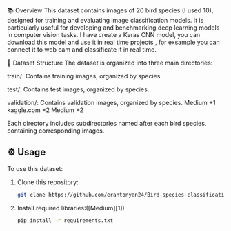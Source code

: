 📚 Overview
This dataset contains images of 20 bird species (I used 10), designed for training and evaluating image classification models. It is particularly useful for developing and benchmarking deep learning models in computer vision tasks. I have create a Keras CNN model, you can download this model and use it in real time projects , for exsample you can connect it to web cam and classificate it in real time.

📁 Dataset Structure
The dataset is organized into three main directories:

train/: Contains training images, organized by species.

test/: Contains test images, organized by species.

validation/: Contains validation images, organized by species.
Medium
+1
kaggle.com
+2
Medium
+2

Each directory includes subdirectories named after each bird species, containing corresponding images.


## ⚙️ Usage

To use this dataset:

1. Clone this repository:

   ```bash
   git clone https://github.com/erantonyan24/Bird-species-classification.git
   ```



2. Install required libraries:([Medium][1])

   ```bash
   pip install -r requirements.txt
   ```



